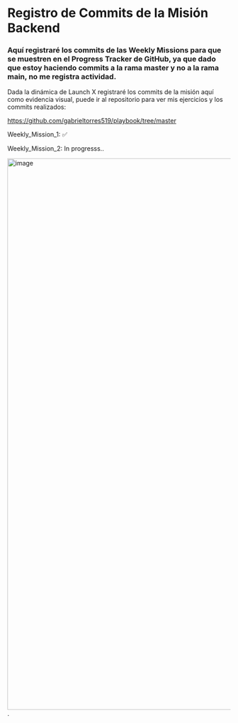 # Registro de Commits de la Misión Backend

### Aquí registraré los commits de las Weekly Missions para que se muestren en el Progress Tracker de GitHub, ya que dado que estoy haciendo commits a la rama master y no a la rama main, no me registra actividad. 


Dada la dinámica de Launch X registraré los commits de la misión aquí como evidencia visual, puede ir al repositorio para ver mis ejercicios y los commits realizados:

https://github.com/gabrieltorres519/playbook/tree/master


Weekly_Mission_1: ✅

Weekly_Mission_2: In progresss..

<img width="1247" alt="image" src="https://user-images.githubusercontent.com/17634377/159151704-8949639b-ae5f-405a-a8b8-8d97f3f150cd.png">.
